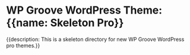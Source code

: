 # WP Groove WordPress Theme: {{name: Skeleton Pro}}

{{description: This is a skeleton directory for new WP Groove WordPress pro themes.}}
